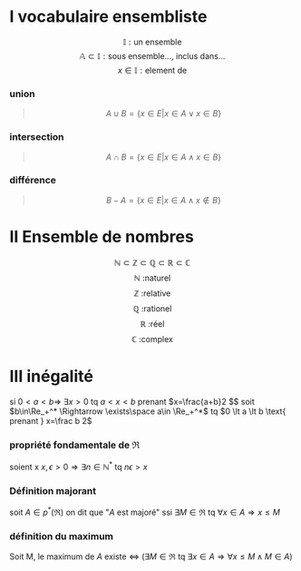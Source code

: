 # I vocabulaire ensembliste
$$ \mathbb {I} : \text{un ensemble} $$
$$ \mathbb A \subset \mathbb {I} : \text{sous ensemble..., inclus dans...} $$
$$ x \in \mathbb {I} : \text{element de} $$
### union
>$$A \cup B = \{x \in E | x\in A \lor x\in B\}$$
### intersection
>$$A\cap B=\{x\in E|x\in A \land x\in B\}$$
### différence
>$$B-A = \{x\in E|x\in A \land x\notin B\}$$

# II Ensemble de nombres
$$\mathbb N\subset\mathbb Z\subset\mathbb Q\subset\mathbb R\subset\mathbb C$$
$$\mathbb N \text{ :naturel}$$
$$\mathbb Z \text{ :relative}$$
$$\mathbb Q \text{ :rationel}$$
$$\mathbb R \text{ :réel}$$
$$\mathbb C \text{ :complex}$$

# III inégalité

si $0 \lt a \lt b \Rightarrow$ $\exists x \gt 0$ tq $a \lt x \lt b$ prenant $x=\frac{a+b}2 $$
soit $b\in\Re_+^* \Rightarrow \exists\space a\in \Re_+^*$ tq $0 \lt a \lt b \text{ prenant } x=\frac b 2$
### propriété fondamentale de $\Re$
soient x $x,\epsilon \gt 0 \Rightarrow  \exists n\in\mathbb N^*$ tq $n\epsilon>x$

### Définition majorant
soit $A\in p^*(\Re)$ on dit que "$A$ est majoré" ssi $\exists M\in\Re$ tq $\forall x\in A\Rightarrow x \leq M$        
### définition du maximum
Soit M, le maximum de $A$ existe $\iff$ ($\exists M \in \Re$ tq $\exists x\in A \Rightarrow\forall x\leq M\land M\in A$)  
